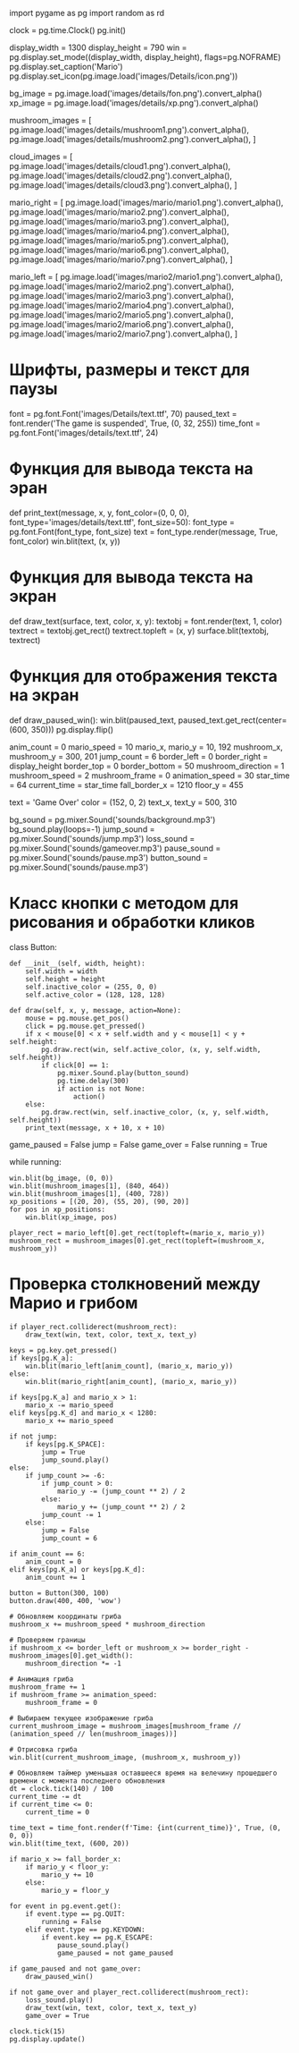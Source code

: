 import pygame as pg
import random as rd


clock = pg.time.Clock()
pg.init()

display_width = 1300
display_height = 790
win = pg.display.set_mode((display_width, display_height), flags=pg.NOFRAME)
pg.display.set_caption('Mario')
pg.display.set_icon(pg.image.load('images/Details/icon.png'))

bg_image = pg.image.load('images/details/fon.png').convert_alpha()
xp_image = pg.image.load('images/details/xp.png').convert_alpha()

mushroom_images = [
    pg.image.load('images/details/mushroom1.png').convert_alpha(),
    pg.image.load('images/details/mushroom2.png').convert_alpha(),
]

cloud_images = [
    pg.image.load('images/details/cloud1.png').convert_alpha(),
    pg.image.load('images/details/cloud2.png').convert_alpha(),
    pg.image.load('images/details/cloud3.png').convert_alpha(),
]

mario_right = [
    pg.image.load('images/mario/mario1.png').convert_alpha(),
    pg.image.load('images/mario/mario2.png').convert_alpha(),
    pg.image.load('images/mario/mario3.png').convert_alpha(),
    pg.image.load('images/mario/mario4.png').convert_alpha(),
    pg.image.load('images/mario/mario5.png').convert_alpha(),
    pg.image.load('images/mario/mario6.png').convert_alpha(),
    pg.image.load('images/mario/mario7.png').convert_alpha(),
]

mario_left = [
    pg.image.load('images/mario2/mario1.png').convert_alpha(),
    pg.image.load('images/mario2/mario2.png').convert_alpha(),
    pg.image.load('images/mario2/mario3.png').convert_alpha(),
    pg.image.load('images/mario2/mario4.png').convert_alpha(),
    pg.image.load('images/mario2/mario5.png').convert_alpha(),
    pg.image.load('images/mario2/mario6.png').convert_alpha(),
    pg.image.load('images/mario2/mario7.png').convert_alpha(),
]


# Шрифты, размеры и текст для паузы
font = pg.font.Font('images/Details/text.ttf', 70)
paused_text = font.render('The game is suspended', True, (0, 32, 255))
time_font = pg.font.Font('images/details/text.ttf', 24)


# Функция для вывода текста на эран
def print_text(message, x, y, font_color=(0, 0, 0), font_type='images/details/text.ttf', font_size=50):
    font_type = pg.font.Font(font_type, font_size)
    text = font_type.render(message, True, font_color)
    win.blit(text, (x, y))


# Функция для вывода текста на экран
def draw_text(surface, text, color, x, y):
    textobj = font.render(text, 1, color)
    textrect = textobj.get_rect()
    textrect.topleft = (x, y)
    surface.blit(textobj, textrect)


# Функция для отображения текста на экран
def draw_paused_win():
    win.blit(paused_text, paused_text.get_rect(center=(600, 350)))
    pg.display.flip()


anim_count = 0
mario_speed = 10
mario_x, mario_y = 10, 192
mushroom_x, mushroom_y = 300, 201
jump_count = 6
border_left = 0
border_right = display_height
border_top = 0
border_bottom = 50
mushroom_direction = 1
mushroom_speed = 2
mushroom_frame = 0
animation_speed = 30
star_time = 64
current_time = star_time
fall_border_x = 1210
floor_y = 455


text = 'Game Over'
color = (152, 0, 2)
text_x, text_y = 500, 310


bg_sound = pg.mixer.Sound('sounds/background.mp3')
bg_sound.play(loops=-1)
jump_sound = pg.mixer.Sound('sounds/jump.mp3')
loss_sound = pg.mixer.Sound('sounds/gameover.mp3')
pause_sound = pg.mixer.Sound('sounds/pause.mp3')
button_sound = pg.mixer.Sound('sounds/pause.mp3')


# Класс кнопки с методом для рисования и обработки кликов
class Button:

    def __init__(self, width, height):
        self.width = width
        self.height = height
        self.inactive_color = (255, 0, 0)
        self.active_color = (128, 128, 128)

    def draw(self, x, y, message, action=None):
        mouse = pg.mouse.get_pos()
        click = pg.mouse.get_pressed()
        if x < mouse[0] < x + self.width and y < mouse[1] < y + self.height:
            pg.draw.rect(win, self.active_color, (x, y, self.width, self.height))
            if click[0] == 1:
                pg.mixer.Sound.play(button_sound)
                pg.time.delay(300)
                if action is not None:
                    action()
        else:
            pg.draw.rect(win, self.inactive_color, (x, y, self.width, self.height))
        print_text(message, x + 10, x + 10)


game_paused = False
jump = False
game_over = False
running = True


while running:

    win.blit(bg_image, (0, 0))
    win.blit(mushroom_images[1], (840, 464))
    win.blit(mushroom_images[1], (400, 728))
    xp_positions = [(20, 20), (55, 20), (90, 20)]
    for pos in xp_positions:
        win.blit(xp_image, pos)

    player_rect = mario_left[0].get_rect(topleft=(mario_x, mario_y))
    mushroom_rect = mushroom_images[0].get_rect(topleft=(mushroom_x, mushroom_y))

# Проверка столкновений между Марио и грибом
    if player_rect.colliderect(mushroom_rect):
        draw_text(win, text, color, text_x, text_y)

    keys = pg.key.get_pressed()
    if keys[pg.K_a]:
        win.blit(mario_left[anim_count], (mario_x, mario_y))
    else:
        win.blit(mario_right[anim_count], (mario_x, mario_y))

    if keys[pg.K_a] and mario_x > 1:
        mario_x -= mario_speed
    elif keys[pg.K_d] and mario_x < 1280:
        mario_x += mario_speed

    if not jump:
        if keys[pg.K_SPACE]:
            jump = True
            jump_sound.play()
    else:
        if jump_count >= -6:
            if jump_count > 0:
                mario_y -= (jump_count ** 2) / 2
            else:
                mario_y += (jump_count ** 2) / 2
            jump_count -= 1
        else:
            jump = False
            jump_count = 6

    if anim_count == 6:
        anim_count = 0
    elif keys[pg.K_a] or keys[pg.K_d]:
        anim_count += 1

    button = Button(300, 100)
    button.draw(400, 400, 'wow')

    # Обновляем координаты гриба
    mushroom_x += mushroom_speed * mushroom_direction

    # Проверяем границы
    if mushroom_x <= border_left or mushroom_x >= border_right - mushroom_images[0].get_width():
        mushroom_direction *= -1

    # Анимация гриба
    mushroom_frame += 1
    if mushroom_frame >= animation_speed:
        mushroom_frame = 0

    # Выбираем текущее изображение гриба
    current_mushroom_image = mushroom_images[mushroom_frame // (animation_speed // len(mushroom_images))]

    # Отрисовка гриба
    win.blit(current_mushroom_image, (mushroom_x, mushroom_y))

    # Обновляем таймер уменьшая оставшееся время на велечину прошедшего времени с момента последнего обновления
    dt = clock.tick(140) / 100
    current_time -= dt
    if current_time <= 0:
        current_time = 0

    time_text = time_font.render(f'Time: {int(current_time)}', True, (0, 0, 0))
    win.blit(time_text, (600, 20))

    if mario_x >= fall_border_x:
        if mario_y < floor_y:
            mario_y += 10
        else:
            mario_y = floor_y

    for event in pg.event.get():
        if event.type == pg.QUIT:
            running = False
        elif event.type == pg.KEYDOWN:
            if event.key == pg.K_ESCAPE:
                pause_sound.play()
                game_paused = not game_paused

    if game_paused and not game_over:
        draw_paused_win()

    if not game_over and player_rect.colliderect(mushroom_rect):
        loss_sound.play()
        draw_text(win, text, color, text_x, text_y)
        game_over = True

    clock.tick(15)
    pg.display.update()
